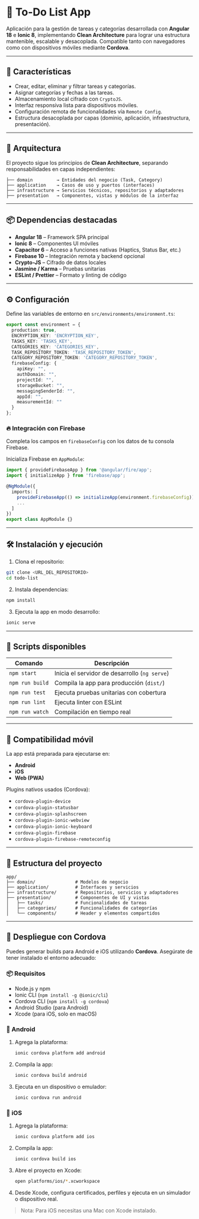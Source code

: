 # 📝 To-Do List App

Aplicación para la gestión de tareas y categorías desarrollada con **Angular 18** e **Ionic 8**, implementando **Clean Architecture** para lograr una estructura mantenible, escalable y desacoplada. Compatible tanto con navegadores como con dispositivos móviles mediante **Cordova**.

---

## 🚀 Características

- Crear, editar, eliminar y filtrar tareas y categorías.
- Asignar categorías y fechas a las tareas.
- Almacenamiento local cifrado con `CryptoJS`.
- Interfaz responsiva lista para dispositivos móviles.
- Configuración remota de funcionalidades vía `Remote Config`.
- Estructura desacoplada por capas (dominio, aplicación, infraestructura, presentación).

---

## 🧱 Arquitectura

El proyecto sigue los principios de **Clean Architecture**, separando responsabilidades en capas independientes:

```
├── domain         → Entidades del negocio (Task, Category)
├── application    → Casos de uso y puertos (interfaces)
├── infrastructure → Servicios técnicos, repositorios y adaptadores
├── presentation   → Componentes, vistas y módulos de la interfaz
```

---

## 📦 Dependencias destacadas

- **Angular 18** – Framework SPA principal
- **Ionic 8** – Componentes UI móviles
- **Capacitor 6** – Acceso a funciones nativas (Haptics, Status Bar, etc.)
- **Firebase 10** – Integración remota y backend opcional
- **Crypto-JS** – Cifrado de datos locales
- **Jasmine / Karma** – Pruebas unitarias
- **ESLint / Prettier** – Formato y linting de código

---

## ⚙️ Configuración

Define las variables de entorno en `src/environments/environment.ts`:

```ts
export const environment = {
  production: true,
  ENCRYPTION_KEY: 'ENCRYPTION_KEY',
  TASKS_KEY: 'TASKS_KEY',
  CATEGORIES_KEY: 'CATEGORIES_KEY',
  TASK_REPOSITORY_TOKEN: 'TASK_REPOSITORY_TOKEN',
  CATEGORY_REPOSITORY_TOKEN: 'CATEGORY_REPOSITORY_TOKEN',
  firebaseConfig: {
    apiKey: "",
    authDomain: "",
    projectId: "",
    storageBucket: "",
    messagingSenderId: "",
    appId: "",
    measurementId: ""
  }
};
```

### 🔥 Integración con Firebase

Completa los campos en `firebaseConfig` con los datos de tu consola Firebase.

Inicializa Firebase en `AppModule`:

```ts
import { provideFirebaseApp } from '@angular/fire/app';
import { initializeApp } from 'firebase/app';

@NgModule({
  imports: [
    provideFirebaseApp(() => initializeApp(environment.firebaseConfig)),
    ...
  ]
})
export class AppModule {}
```

---

## 🛠️ Instalación y ejecución

1. Clona el repositorio:

```bash
git clone <URL_DEL_REPOSITORIO>
cd todo-list
```

2. Instala dependencias:

```bash
npm install
```

3. Ejecuta la app en modo desarrollo:

```bash
ionic serve
```

---

## 🧪 Scripts disponibles

| Comando                | Descripción                                      |
|------------------------|--------------------------------------------------|
| `npm start`            | Inicia el servidor de desarrollo (`ng serve`)    |
| `npm run build`        | Compila la app para producción (`dist/`)         |
| `npm run test`         | Ejecuta pruebas unitarias con cobertura          |
| `npm run lint`         | Ejecuta linter con ESLint                        |
| `npm run watch`        | Compilación en tiempo real                       |

---

## 📱 Compatibilidad móvil

La app está preparada para ejecutarse en:

- **Android**
- **iOS**
- **Web (PWA)**

Plugins nativos usados (Cordova):

- `cordova-plugin-device`
- `cordova-plugin-statusbar`
- `cordova-plugin-splashscreen`
- `cordova-plugin-ionic-webview`
- `cordova-plugin-ionic-keyboard`
- `cordova-plugin-firebase`
- `cordova-plugin-firebase-remoteconfig`

---

## 📂 Estructura del proyecto

```
app/
├── domain/               # Modelos de negocio
├── application/          # Interfaces y servicios
├── infrastructure/       # Repositorios, servicios y adaptadores
├── presentation/         # Componentes de UI y vistas
│   ├── tasks/            # Funcionalidades de tareas
│   ├── categories/       # Funcionalidades de categorías
│   └── components/       # Header y elementos compartidos
```

---

## 📲 Despliegue con Cordova

Puedes generar builds para Android e iOS utilizando **Cordova**. Asegúrate de tener instalado el entorno adecuado:

### 📦 Requisitos

- Node.js y npm
- Ionic CLI (`npm install -g @ionic/cli`)
- Cordova CLI (`npm install -g cordova`)
- Android Studio (para Android)
- Xcode (para iOS, solo en macOS)

### 📱 Android

1. Agrega la plataforma:

   ```bash
   ionic cordova platform add android
   ```

2. Compila la app:

   ```bash
   ionic cordova build android
   ```

3. Ejecuta en un dispositivo o emulador:

   ```bash
   ionic cordova run android
   ```

### 🍏 iOS

1. Agrega la plataforma:

   ```bash
   ionic cordova platform add ios
   ```

2. Compila la app:

   ```bash
   ionic cordova build ios
   ```

3. Abre el proyecto en Xcode:

   ```bash
   open platforms/ios/*.xcworkspace
   ```

4. Desde Xcode, configura certificados, perfiles y ejecuta en un simulador o dispositivo real.

> Nota: Para iOS necesitas una Mac con Xcode instalado.